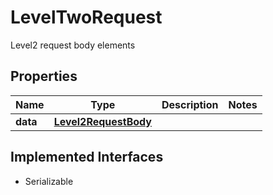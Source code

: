 

# LevelTwoRequest

Level2 request body elements

## Properties

Name | Type | Description | Notes
------------ | ------------- | ------------- | -------------
**data** | [**Level2RequestBody**](Level2RequestBody.md) |  | 


## Implemented Interfaces

* Serializable


